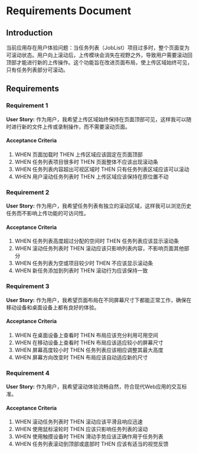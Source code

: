 # Requirements Document

## Introduction

当前应用存在用户体验问题：当任务列表（JobList）项目过多时，整个页面变为可滚动状态。用户向上滚动后，上传模块会消失在视野之外，导致用户需要滚动回顶部才能进行新的上传操作。这个功能旨在改进页面布局，使上传区域始终可见，只有任务列表部分可滚动。

## Requirements

### Requirement 1

**User Story:** 作为用户，我希望上传区域始终保持在页面顶部可见，这样我可以随时进行新的文件上传或录制操作，而不需要滚动页面。

#### Acceptance Criteria

1. WHEN 页面加载时 THEN 上传区域应该固定在页面顶部
2. WHEN 任务列表项目很多时 THEN 页面整体不应该出现滚动条
3. WHEN 任务列表内容超出可视区域时 THEN 只有任务列表区域应该可以滚动
4. WHEN 用户滚动任务列表时 THEN 上传区域应该保持在原位置不动

### Requirement 2

**User Story:** 作为用户，我希望任务列表有独立的滚动区域，这样我可以浏览历史任务而不影响上传功能的可访问性。

#### Acceptance Criteria

1. WHEN 任务列表高度超过分配的空间时 THEN 任务列表应该显示滚动条
2. WHEN 滚动任务列表时 THEN 滚动应该只影响列表内容，不影响页面其他部分
3. WHEN 任务列表为空或项目较少时 THEN 不应该显示滚动条
4. WHEN 新任务添加到列表时 THEN 滚动行为应该保持一致

### Requirement 3

**User Story:** 作为用户，我希望页面布局在不同屏幕尺寸下都能正常工作，确保在移动设备和桌面设备上都有良好的体验。

#### Acceptance Criteria

1. WHEN 在桌面设备上查看时 THEN 布局应该充分利用可用空间
2. WHEN 在移动设备上查看时 THEN 布局应该适应较小的屏幕尺寸
3. WHEN 屏幕高度较小时 THEN 任务列表应该相应调整其最大高度
4. WHEN 屏幕方向改变时 THEN 布局应该自动适应新的尺寸

### Requirement 4

**User Story:** 作为用户，我希望滚动体验流畅自然，符合现代Web应用的交互标准。

#### Acceptance Criteria

1. WHEN 滚动任务列表时 THEN 滚动应该平滑且响应迅速
2. WHEN 使用鼠标滚轮时 THEN 应该只影响任务列表的滚动
3. WHEN 使用触摸设备时 THEN 滑动手势应该正确作用于任务列表
4. WHEN 任务列表滚动到顶部或底部时 THEN 应该有适当的视觉反馈